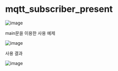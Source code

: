 # mqtt_subscriber_present

![image](https://user-images.githubusercontent.com/58541374/169236449-f7fdd53f-0315-4232-853a-2c911a681b22.png)

main문을 이용한 사용 예제

![image](https://user-images.githubusercontent.com/58541374/169425753-e132306a-ccc8-481f-86a4-c15299a5b8aa.png)

사용 결과

![image](https://user-images.githubusercontent.com/58541374/169425724-72db7aeb-8486-467b-b87b-a756734c1d84.png)

